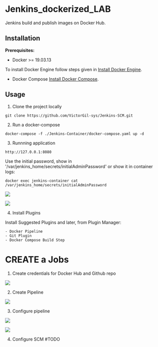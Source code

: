 # Jenkins_dockerized_LAB

Jenkins build and publish images on Docker Hub.

## Installation

**Prerequisites:**
- Docker >= 19.03.13

To install Docker Engine follow steps given in [Install Docker Engine](https://docs.docker.com/engine/install/).

- Docker Compose
[Install Docker Compose]( ).

## Usage

1. Clone the project locally

```
git clone https://github.com/VictorGil-sys/Jenkins-SCM.git
```

2. Run a docker-compose

```
docker-compose -f ./Jenkins-Container/docker-compose.yaml up -d
```

3. Runnning application

```
http://127.0.0.1:8080
```

Use the initial password, show in '/var/jenkins_home/secrets/initialAdminPassword' or show it in container logs:

```
docker exec jenkins-container cat /var/jenkins_home/secrets/initialAdminPassword
```

![](https://github.com/VictorGil-sys/Jenkins-SCM/blob/main/images/2-Started_credentials.png)


![](https://github.com/VictorGil-sys/Jenkins-SCM/blob/main/images/1-Jenkins_started.png)

4. Install Plugins

Install Suggested Plugins and later, from Plugin Manager:
```
- Docker Pipeline
- Git Plugin
- Docker Compose Build Step
```

# CREATE a Jobs

1. Create credentials for Docker Hub and Github repo

![](https://github.com/VictorGil-sys/Jenkins-SCM/blob/main/images/3-Credentials.png)

2. Create Pipeline

![](https://github.com/VictorGil-sys/Jenkins-SCM/blob/main/images/4-Create_pipeline.png)

3. Configure pipeline

![](https://github.com/VictorGil-sys/Jenkins-SCM/blob/main/images/5-Configure_pipeline1.png)

![](https://github.com/VictorGil-sys/Jenkins-SCM/blob/main/images/6-Configure_pipeline2.png)

4. Configure SCM
#TODO
